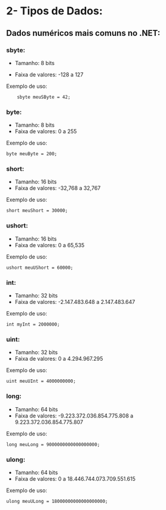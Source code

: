 # 2- Tipos de Dados:

## Dados numéricos mais comuns no .NET:

### sbyte:

- Tamanho: 8 bits

- Faixa de valores: -128 a 127

Exemplo de uso:


        sbyte meuSByte = 42;

### byte:

- Tamanho: 8 bits
- Faixa de valores: 0 a 255

Exemplo de uso:

    byte meuByte = 200;

### short:

- Tamanho: 16 bits
- Faixa de valores: -32,768 a 32,767

Exemplo de uso:

    short meuShort = 30000;

### ushort:

- Tamanho: 16 bits
- Faixa de valores: 0 a 65,535

Exemplo de uso:

    ushort meuUShort = 60000;

### int:

- Tamanho: 32 bits
- Faixa de valores: -2.147.483.648 a 2.147.483.647

Exemplo de uso:

    int myInt = 2000000;

### uint:

- Tamanho: 32 bits
- Faixa de valores: 0 a 4.294.967.295

Exemplo de uso:

    uint meuUInt = 4000000000;

### long:

- Tamanho: 64 bits
- Faixa de valores: -9.223.372.036.854.775.808 a 9.223.372.036.854.775.807

Exemplo de uso:

    long meuLong = 9000000000000000000;

### ulong:

- Tamanho: 64 bits
- Faixa de valores: 0 a 18.446.744.073.709.551.615

Exemplo de uso:

    ulong meuULong = 18000000000000000000;